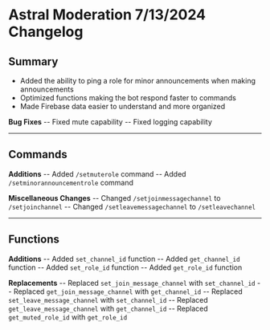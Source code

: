 # Astral Moderation 7/13/2024 Changelog

## Summary
- Added the ability to ping a role for minor announcements when making announcements
- Optimized functions making the bot respond faster to commands
- Made Firebase data easier to understand and more organized

**Bug Fixes**
-- Fixed mute capability
-- Fixed logging capability

---
## Commands

**Additions**
-- Added `/setmuterole` command
-- Added `/setminorannouncementrole` command

**Miscellaneous Changes**
-- Changed `/setjoinmessagechannel` to `/setjoinchannel`
-- Changed `/setleavemessagechannel` to `/setleavechannel`

---
## Functions

**Additions**
-- Added `set_channel_id` function
-- Added `get_channel_id` function
-- Added `set_role_id` function
-- Added `get_role_id` function

**Replacements**
-- Replaced `set_join_message_channel` with `set_channel_id`
-- Replaced `get_join_message_channel` with `get_channel_id`
-- Replaced `set_leave_message_channel` with `set_channel_id`
-- Replaced `get_leave_message_channel` with `get_channel_id`
-- Replaced `get_muted_role_id` with `get_role_id`